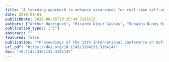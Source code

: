 ```yaml
---
title: "A learning approach to enhance assurances for real-time self-adaptive systems"
date: 2018-01-01
publishDate: 2020-08-05T20:35:44.729311Z
authors: ["Arthur Rodrigues", "Ricardo Diniz Caldas", "Genaína Nunes Rodrigues", "Thomas Vogel", "Patrizio Pelliccione"]
publication_types: ["1"]
abstract: ""
featured: false
publication: "*Proceedings of the 13th International Conference on Software Engineering for Adaptive and Self-Managing Systems, SEAMS@ICSE 2018, Gothenburg, Sweden, May 28-29, 2018*"
url_pdf: "https://doi.org/10.1145/3194133.3194147"
doi: "10.1145/3194133.3194147"
---
```



